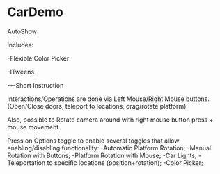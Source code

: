 # CarDemo
AutoShow

Includes:

-Flexible Color Picker

-ITweens

---Short Instruction

Interactions/Operations are done via Left Mouse/Right Mouse buttons.(Open/Close doors, teleport to locations, drag/rotate platform)

Also, possible to Rotate camera around with right mouse button press + mouse movement.

Press on Options toggle to enable several toggles that allow enabling/disabling functionality:
-Automatic Platform Rotation;
-Manual Rotation with Buttons;
-Platform Rotation with Mouse;
-Car Lights;
-Teleportation to specific locations (position+rotation);
-Color Picker;
